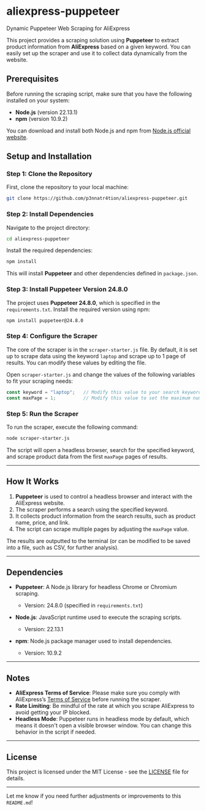 # aliexpress-puppeteer

Dynamic Puppeteer Web Scraping for AliExpress

This project provides a scraping solution using **Puppeteer** to extract product information from **AliExpress** based on a given keyword. You can easily set up the scraper and use it to collect data dynamically from the website.

## Prerequisites

Before running the scraping script, make sure that you have the following installed on your system:

* **Node.js** (version 22.13.1)
* **npm** (version 10.9.2)

You can download and install both Node.js and npm from [Node.js official website](https://nodejs.org/).

## Setup and Installation

### Step 1: Clone the Repository

First, clone the repository to your local machine:

```bash
git clone https://github.com/p3nnatr4tion/aliexpress-puppeteer.git
```

### Step 2: Install Dependencies

Navigate to the project directory:

```bash
cd aliexpress-puppeteer
```

Install the required dependencies:

```bash
npm install
```

This will install **Puppeteer** and other dependencies defined in `package.json`.

### Step 3: Install Puppeteer Version 24.8.0

The project uses **Puppeteer 24.8.0**, which is specified in the `requirements.txt`. Install the required version using npm:

```bash
npm install puppeteer@24.8.0
```

### Step 4: Configure the Scraper

The core of the scraper is in the `scraper-starter.js` file. By default, it is set up to scrape data using the keyword `laptop` and scrape up to 1 page of results. You can modify these values by editing the file.

Open `scraper-starter.js` and change the values of the following variables to fit your scraping needs:

```javascript
const keyword = "laptop";   // Modify this value to your search keyword
const maxPage = 1;          // Modify this value to set the maximum number of pages to scrape
```

### Step 5: Run the Scraper

To run the scraper, execute the following command:

```bash
node scraper-starter.js
```

The script will open a headless browser, search for the specified keyword, and scrape product data from the first `maxPage` pages of results.

---

## How It Works

1. **Puppeteer** is used to control a headless browser and interact with the AliExpress website.
2. The scraper performs a search using the specified keyword.
3. It collects product information from the search results, such as product name, price, and link.
4. The script can scrape multiple pages by adjusting the `maxPage` value.

The results are outputted to the terminal (or can be modified to be saved into a file, such as CSV, for further analysis).

---

## Dependencies

* **Puppeteer**: A Node.js library for headless Chrome or Chromium scraping.

  * Version: 24.8.0 (specified in `requirements.txt`)

* **Node.js**: JavaScript runtime used to execute the scraping scripts.

  * Version: 22.13.1

* **npm**: Node.js package manager used to install dependencies.

  * Version: 10.9.2

---

## Notes

* **AliExpress Terms of Service**: Please make sure you comply with AliExpress’s [Terms of Service](https://www.aliexpress.com) before running the scraper.
* **Rate Limiting**: Be mindful of the rate at which you scrape AliExpress to avoid getting your IP blocked.
* **Headless Mode**: Puppeteer runs in headless mode by default, which means it doesn't open a visible browser window. You can change this behavior in the script if needed.

---

## License

This project is licensed under the MIT License - see the [LICENSE](LICENSE) file for details.

---

Let me know if you need further adjustments or improvements to this `README.md`!
